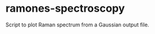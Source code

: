 ramones-spectroscopy
====================

Script to plot Raman spectrum from a Gaussian output file.
